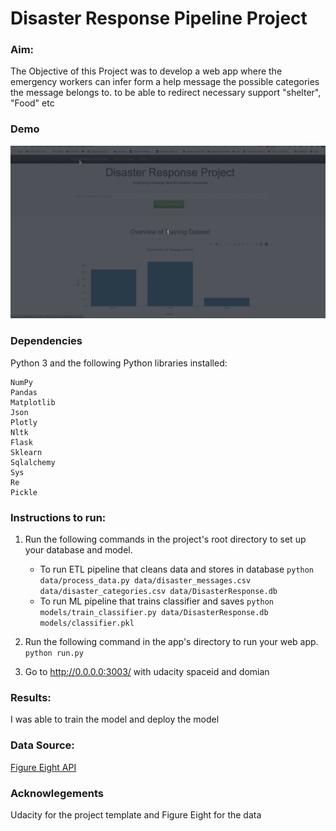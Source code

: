 # Disaster Response Pipeline Project


### Aim:
The Objective of this Project was to develop a web app where the emergency workers can infer form a help message the possible categories the message belongs to.
to be able to redirect necessary support "shelter", "Food" etc


### Demo

![gif](https://github.com/rishabhCMS/Disaster_Response/blob/main/Peek%202020-10-25%2016-53.gif)

### Dependencies
Python 3 and the following Python libraries installed:

    NumPy
    Pandas
    Matplotlib
    Json
    Plotly
    Nltk
    Flask
    Sklearn
    Sqlalchemy
    Sys
    Re
    Pickle
    
### Instructions to run:
1. Run the following commands in the project's root directory to set up your database and model.

    - To run ETL pipeline that cleans data and stores in database
        `python data/process_data.py data/disaster_messages.csv data/disaster_categories.csv data/DisasterResponse.db`
    - To run ML pipeline that trains classifier and saves
        `python models/train_classifier.py data/DisasterResponse.db models/classifier.pkl`

2. Run the following command in the app's directory to run your web app.
    `python run.py`

3. Go to http://0.0.0.0:3003/ with udacity spaceid and domian

### Results:
I was able to train the model and deploy the model


### Data Source:

[Figure Eight API](https://www.programmableweb.com/api/figure-eight-rest-api-v1)

### Acknowlegements

Udacity for the project template and Figure Eight for the data

